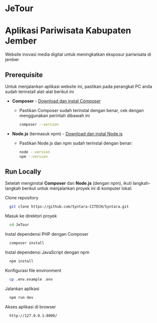 # JeTour
Aplikasi Pariwisata Kabupaten Jember
=======
Website inovasi media digital untuk meningkatkan eksposur pariwisata di jember

## Prerequisite

Untuk menjalankan aplikasi website ini, pastikan pada perangkat PC anda sudah terinstall alat-alat berikut ini

-   **Composer** - [Download dan instal Composer](https://getcomposer.org/)

    -   Pastikan Composer sudah terinstal dengan benar, cek dengan menggunakan perintah dibawah ini
        ```bash
        composer --version
        ```

-   **Node.js** (termasuk npm) - [Download dan instal Node.js](https://nodejs.org/)
    -   Pastikan Node.js dan npm sudah terinstal dengan benar:
        ```bash
        node --version
        npm --version
        ```

## Run Locally

Setelah menginstal **Composer** dan **Node.js** (dengan npm), ikuti langkah-langkah berikut untuk menjalankan proyek ini di komputer lokal:

Clone repository

```bash
  git clone https://github.com/Syntara-CITECH/Syntara.git
```

Masuk ke direktori proyek

```bash
  cd JeTour
```

Instal dependensi PHP dengan Composer

```bash
  composer install
```

Instal dependensi JavaScript dengan npm

```bash
  npm install
```

Konfigurasi file environment

```bash
  cp .env.example .env
```

Jalankan aplikasi

```bash
  npm run dev
```

Akses aplikasi di browser

```bash
  http://127.0.0.1:8000/
```
